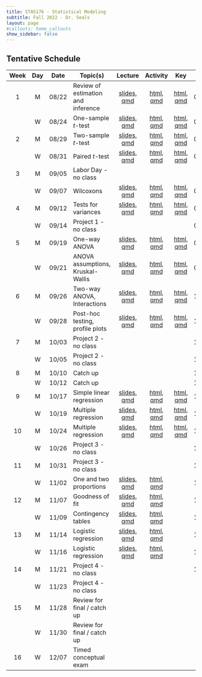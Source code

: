 ```yaml
---
title: STA5176 - Statistical Modeling
subtitle: Fall 2022 - Dr. Seals
layout: page
#callouts: home_callouts
show_sidebar: false
---
```


## Tentative Schedule

| Week | Day | Date  | Topic(s)                           |                            Lecture                            | Activity | Key | Due |
|:-:|:-:|:-:|---------|:-:|:-:|:-:|:-:|
| 1    | M   | 08/22 | Review of estimation and inference | [slides](https://samanthaseals.github.io/STA5176/slides/L01.html), [qmd](https://github.com/samanthaseals/STA5176/blob/main/slides/L01.qmd) | [html](https://samanthaseals.github.io/STA5176/activities/A01.html), [qmd](https://github.com/samanthaseals/STA5176/blob/main/activities/A01.qmd)  | [html](https://samanthaseals.github.io/STA5176/activities/keys/A01key.html), [qmd](https://github.com/samanthaseals/STA5176/blob/main/activities/keys/A01key.qmd) | 08/28 |
|      | W   | 08/24 | One-sample *t*-test                | [slides](https://samanthaseals.github.io/STA5176/slides/L02.html), [qmd](https://github.com/samanthaseals/STA5176/blob/main/slides/L02.qmd) | [html](https://samanthaseals.github.io/STA5176/activities/A02.html), [qmd](https://github.com/samanthaseals/STA5176/blob/main/activities/A02.qmd) | [html](https://samanthaseals.github.io/STA5176/activities/keys/A02key.html), [qmd](https://github.com/samanthaseals/STA5176/blob/main/activities/keys/A02key.qmd)  | 08/28 |
| 2    | M   | 08/29 | Two-sample *t*-test                | [slides](https://samanthaseals.github.io/STA5176/slides/L03.html), [qmd](https://github.com/samanthaseals/STA5176/blob/main/slides/L03.qmd) | [html](https://samanthaseals.github.io/STA5176/activities/A03.html), [qmd](https://github.com/samanthaseals/STA5176/blob/main/activities/A03.qmd)  | [html](https://samanthaseals.github.io/STA5176/activities/keys/A03key.html), [qmd](https://github.com/samanthaseals/STA5176/blob/main/activities/keys/A03key.qmd) | 09/04 |
|      | W   | 08/31 | Paired *t*-test                    | [slides](https://samanthaseals.github.io/STA5176/slides/L04.html), [qmd](https://github.com/samanthaseals/STA5176/blob/main/slides/L04.qmd) | [html](https://samanthaseals.github.io/STA5176/activities/A04.html), [qmd](https://github.com/samanthaseals/STA5176/blob/main/activities/A04.qmd)  | [html](https://samanthaseals.github.io/STA5176/activities/keys/A04key.html), [qmd](https://github.com/samanthaseals/STA5176/blob/main/activities/keys/A04key.qmd) | 09/04 |
| 3    | M   | 09/05 | Labor Day - no class | | | | |
|      | W   | 09/07 | Wilcoxons                 | [slides](https://samanthaseals.github.io/STA5176/slides/L05.html), [qmd](https://github.com/samanthaseals/STA5176/blob/main/slides/L05.qmd) | [html](https://samanthaseals.github.io/STA5176/activities/A05.html), [qmd](https://github.com/samanthaseals/STA5176/blob/main/activities/A05.qmd) | [html](https://samanthaseals.github.io/STA5176/activities/keys/A05key.html), [qmd](https://github.com/samanthaseals/STA5176/blob/main/activities/keys/A05key.qmd) | 09/11 |
| 4    | M   | 09/12 | Tests for variances            | [slides](https://samanthaseals.github.io/STA5176/slides/L06.html), [qmd](https://github.com/samanthaseals/STA5176/blob/main/slides/L06.qmd) | [html](https://samanthaseals.github.io/STA5176/activities/A06.html), [qmd](https://github.com/samanthaseals/STA5176/blob/main/activities/A06.qmd) | [html](https://samanthaseals.github.io/STA5176/activities/keys/A06key.html), [qmd](https://github.com/samanthaseals/STA5176/blob/main/activities/keys/A06key.qmd) | 09/11 |
|      | W   | 09/14 | Project 1 - no class | | | | 09/19 |
| 5    | M   | 09/19 | One-way ANOVA                      | [slides](https://samanthaseals.github.io/STA5176/slides/L07.html), [qmd](https://github.com/samanthaseals/STA5176/blob/main/slides/L07.qmd) | [html](https://samanthaseals.github.io/STA5176/activities/A07.html), [qmd](https://github.com/samanthaseals/STA5176/blob/main/activities/A07.qmd) | [html](https://samanthaseals.github.io/STA5176/activities/keys/A07key.html), [qmd](https://github.com/samanthaseals/STA5176/blob/main/activities/keys/A07key.qmd) | 09/25 |
|      | W   | 09/21 | ANOVA assumptions, Kruskal-Wallis  | [slides](https://samanthaseals.github.io/STA5176/slides/L08.html), [qmd](https://github.com/samanthaseals/STA5176/blob/main/slides/L08.qmd) | [html](https://samanthaseals.github.io/STA5176/activities/A08.html), [qmd](https://github.com/samanthaseals/STA5176/blob/main/activities/A08.qmd)  | [html](https://samanthaseals.github.io/STA5176/activities/keys/A08key.html), [qmd](https://github.com/samanthaseals/STA5176/blob/main/activities/keys/A08key.qmd) | 09/25 |
| 6    | M   | 09/26 | Two-way ANOVA, Interactions | [slides](https://samanthaseals.github.io/STA5176/slides/L09.html), [qmd](https://github.com/samanthaseals/STA5176/blob/main/slides/L09.qmd) | [html](https://samanthaseals.github.io/STA5176/activities/A09.html), [qmd](https://github.com/samanthaseals/STA5176/blob/main/activities/A09.qmd) | [html](https://samanthaseals.github.io/STA5176/activities/keys/A09key.html), [qmd](https://github.com/samanthaseals/STA5176/blob/main/activities/keys/A09key.qmd) | 10/02 |
|      | W   | 09/28 | Post-hoc testing, profile plots | [slides](https://samanthaseals.github.io/STA5176/slides/L10.html), [qmd](https://github.com/samanthaseals/STA5176/blob/main/slides/L10.qmd) | [html](https://samanthaseals.github.io/STA5176/activities/A10.html), [qmd](https://github.com/samanthaseals/STA5176/blob/main/activities/A10.qmd) | [html](https://samanthaseals.github.io/STA5176/activities/keys/A10key.html), [qmd](https://github.com/samanthaseals/STA5176/blob/main/activities/keys/A10key.qmd) | 10/02 |
| 7    | M   | 10/03 | Project 2 - no class | | | | 10/10 |
|      | W   | 10/05 | Project 2 - no class | | | | 10/10 |
| 8    | M   | 10/10 | Catch up | | | | 10/16 |
|      | W   | 10/12 | Catch up | | | | 10/16 |
| 9    | M   | 10/17 | Simple linear regression | [slides](https://samanthaseals.github.io/STA5176/slides/L11.html), [qmd](https://github.com/samanthaseals/STA5176/blob/main/slides/L11.qmd)  | [html](https://samanthaseals.github.io/STA5176/activities/A11.html), [qmd](https://github.com/samanthaseals/STA5176/blob/main/activities/A11.qmd)  | [html](https://samanthaseals.github.io/STA5176/activities/keys/A11key.html), [qmd](https://github.com/samanthaseals/STA5176/blob/main/activities/keys/A11key.qmd) | 10/23 |
|      | W   | 10/19 | Multiple regression | [slides](https://samanthaseals.github.io/STA5176/slides/L12.html), [qmd](https://github.com/samanthaseals/STA5176/blob/main/slides/L12.qmd)  | [html](https://samanthaseals.github.io/STA5176/activities/A12.html), [qmd](https://github.com/samanthaseals/STA5176/blob/main/activities/A12.qmd) | [html](https://samanthaseals.github.io/STA5176/activities/keys/A12key.html), [qmd](https://github.com/samanthaseals/STA5176/blob/main/activities/keys/A12key.qmd) | 10/23 |
| 10   | M   | 10/24 | Multiple regression | [slides](https://samanthaseals.github.io/STA5176/slides/L13.html), [qmd](https://github.com/samanthaseals/STA5176/blob/main/slides/L13.qmd)  | [html](https://samanthaseals.github.io/STA5176/activities/A13.html), [qmd](https://github.com/samanthaseals/STA5176/blob/main/activities/A13.qmd) | [html](https://samanthaseals.github.io/STA5176/activities/keys/A13key.html), [qmd](https://github.com/samanthaseals/STA5176/blob/main/activities/keys/A13key.qmd) | 10/30 |
|      | W   | 10/26 | Project 3 - no class | | | | 11/06 |
| 11   | M   | 10/31 | Project 3 - no class | | | | 11/06 |
|      | W   | 11/02 | One and two proportions | [slides](https://samanthaseals.github.io/STA5176/slides/L14.html), [qmd](https://github.com/samanthaseals/STA5176/blob/main/slides/L14.qmd)  | [html](https://samanthaseals.github.io/STA5176/activities/A14.html), [qmd](https://github.com/samanthaseals/STA5176/blob/main/activities/A14.qmd) | | 11/13 |
| 12   | M   | 11/07 | Goodness of fit | [slides](https://samanthaseals.github.io/STA5176/slides/L15.html), [qmd](https://github.com/samanthaseals/STA5176/blob/main/slides/L15.qmd)  | [html](https://samanthaseals.github.io/STA5176/activities/A15.html), [qmd](https://github.com/samanthaseals/STA5176/blob/main/activities/A15.qmd) | | 11/13 |
|      | W   | 11/09 | Contingency tables | [slides](https://samanthaseals.github.io/STA5176/slides/L16.html), [qmd](https://github.com/samanthaseals/STA5176/blob/main/slides/L16.qmd)  | [html](https://samanthaseals.github.io/STA5176/activities/A16.html), [qmd](https://github.com/samanthaseals/STA5176/blob/main/activities/A16.qmd) | | 11/13 |
| 13   | M   | 11/14 | Logistic regression | [slides](https://samanthaseals.github.io/STA5176/slides/L17.html), [qmd](https://github.com/samanthaseals/STA5176/blob/main/slides/L17.qmd)  | [html](https://samanthaseals.github.io/STA5176/activities/A17.html), [qmd](https://github.com/samanthaseals/STA5176/blob/main/activities/A17.qmd) | | 11/20 |
|      | W   | 11/16 | Logistic regression | [slides](https://samanthaseals.github.io/STA5176/slides/L18.html), [qmd](https://github.com/samanthaseals/STA5176/blob/main/slides/L18.qmd)  | [html](https://samanthaseals.github.io/STA5176/activities/A18.html), [qmd](https://github.com/samanthaseals/STA5176/blob/main/activities/A18.qmd) | | 11/20 |
| 14   | M   | 11/21 | Project 4 - no class | | | | 11/28 |
|      | W   | 11/23 | Project 4 - no class | | | | |
| 15   | M   | 11/28 | Review for final / catch up | | | |
|      | W   | 11/30 | Review for final / catch up | | | | |
| 16   | W   | 12/07 | Timed conceptual exam | | | | |
